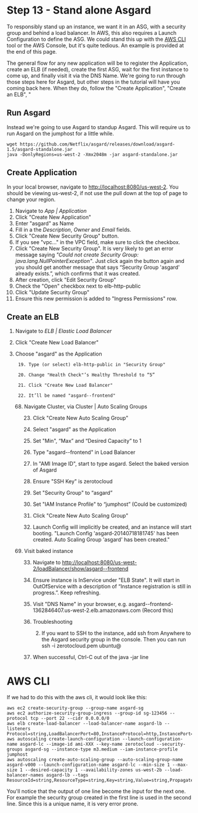 # Step 13 - Stand alone Asgard

To responsibly stand up an instance, we want it in an ASG, with a security group and behind a load balancer. 
In AWS, this also requires a Launch Configuration to define the ASG.
We could stand this up with the <a href="http://aws.amazon.com/cli/" target="_blank">AWS CLI</a> tool or the AWS Console, but it's quite tedious. 
An example is provided at the end of this page.

The general flow for any new application will be to register the Application, create an ELB (if needed), create the first ASG, wait for the first instance to come up, and finally visit it via the DNS Name. 
We're going to run through those steps here for Asgard, but other steps in the tutorial will have you coming back here. 
When they do, follow the "Create Application", "Create an ELB", "

## Run Asgard

Instead we're going to use Asgard to standup Asgard. 
This will require us to run Asgard on the jumphost for a little while.

    wget https://github.com/Netflix/asgard/releases/download/asgard-1.5/asgard-standalone.jar
    java -DonlyRegions=us-west-2 -Xmx2048m -jar asgard-standalone.jar

## Create Application

In your local browser, navigate to <a href="http://localhost:8080/" target="_blank">http://localhost:8080/us-west-2</a>. 
You should be viewing us-west-2, if not use the pull down at the top of page to change your region.

1. Navigate to _App | Application_
2. Click "Create New Application"
3. Enter "asgard" as Name
4. Fill in a the _Description_, _Owner_ and _Email_ fields.
5. Click "Create New Security Group" button.
6. If you see "vpc…" in the VPC field, make sure to click the checkbox.
7. Click "Create New Security Group". It is very likely to get an error message saying _"Could not create Security Group: java.lang.NullPointerException"_. Just click again the button again and you should get another message that says “Security Group 'asgard' already exists.”, which confirms that it was created.
8. After creation, click "Edit Security Group"
9. Check the "Open" checkbox next to elb-http-public
10. Click "Update Security Group"
11. Ensure this new permission is added to "Ingress Permissions" row.

## Create an ELB

1. Navigate to _ELB | Elastic Load Balancer_
2. Click "Create New Load Balancer"
3. Choose "asgard" as the Application

        19. Type (or select) elb-http-public in "Security Group"

        20. Change "Health Check"’s Healthy Threshold to “5”

        21. Click "Create New Load Balancer"

        22. It’ll be named "asgard--frontend"

    68. Navigate Cluster, via Cluster | Auto Scaling Groups

        23. Click "Create New Auto Scaling Group"

        24. Select "asgard" as the Application

        25. Set "Min", “Max” and “Desired Capacity” to 1

        26. Type "asgard--frontend" in Load Balancer

        27. In "AMI Image ID", start to type asgard. Select the baked version of Asgard

        28. Ensure "SSH Key" is zerotocloud

        29. Set "Security Group" to “asgard”

        30. Set "IAM Instance Profile" to “jumphost” (Could be customized)

        31. Click "Create New Auto Scaling Group"

        32. Launch Config will implicitly be created, and an instance will start booting. "Launch Config 'asgard-20140718181745' has been created. Auto Scaling Group 'asgard' has been created."

    69. Visit baked instance

        33. Navigate to <a href="http://localhost:8080/us-west-2/loadBalancer/show/asgard--frontend" target="_blank">http://localhost:8080/us-west-2/loadBalancer/show/asgard--frontend</a>

        34. Ensure instance is InService under "ELB State". It will start in OutOfService with a description of “Instance registration is still in progress.”. Keep refreshing.

        35. Visit "DNS Name" in your browser, e.g. asgard--frontend-1362846407.us-west-2.elb.amazonaws.com (Record this)

        36. Troubleshooting

            2. If you want to SSH to the instance, add ssh from Anywhere to the Asgard security group in the console. Then you can run ssh -i zerotocloud.pem ubuntu@<DNS Name>

        37. When successful, Ctrl-C out of the java -jar line


# AWS CLI

If we had to do this with the aws cli, it would look like this:

    aws ec2 create-security-group --group-name asgard-sg
    aws ec2 authorize-security-group-ingress --group-id sg-123456 --protocol tcp --port 22 --cidr 0.0.0.0/0
    aws elb create-load-balancer --load-balancer-name asgard-lb --listeners Protocol=string,LoadBalancerPort=80,InstanceProtocol=http,InstancePort=7001
    aws autoscaling create-launch-configuration --launch-configuration-name asgard-lc --image-id ami-XXX --key-name zerotocloud --security-groups asgard-sg --instance-type m3.medium --iam-instance-profile jumphost
    aws autoscaling create-auto-scaling-group --auto-scaling-group-name asgard-v000 --launch-configuration-name asgard-lc --min-size 1 --max-size 1 --desired-capacity 1 --availability-zones us-west-2b --load-balancer-names asgard-lb --tags ResourceId=string,ResourceType=string,Key=string,Value=string,PropagateAtLaunch=boolean

You'll notice that the output of one line become the input for the next one.
For example the security group created in the first line is used in the second line.
Since this is a unique name, it is very error prone.